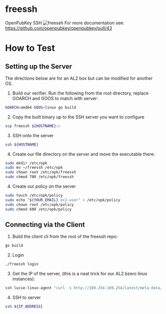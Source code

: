 # freessh
OpenPubKey SSH
![freessh](https://github.com/bastionzero/freessh/assets/10800317/88409a18-acce-475f-99fd-f3224a7deef1)
For more documentation see: https://github.com/openpubkey/openpubkey/pull/43

# How to Test
## Setting up the Server
The directions below are for an AL2 box but can be modified for another OS.

1. Build our verifier. Run the following from the root directory, replace GOARCH and GOOS to match with server:
```bash
GOARCH=amd64 GOOS=linux go build
```
2. Copy the built binary up to the SSH server you want to configure
```bash
scp freessh ${HOSTNAME}:~
```
3. SSH onto the server 
```bash
ssh ${HOSTNAME}
```
4. Create our file directory on the server and move the executable there:
```bash
sudo mkdir /etc/opk
sudo mv ~/freessh /etc/opk
sudo chown root /etc/opk/freessh
sudo chmod 700 /etc/opk/freessh 
```
4. Create our policy on the server
```bash
sudo touch /etc/opk/policy
sudo echo "${YOUR_EMAIL} ec2-user" > /etc/opk/policy
sudo chown root /etc/opk/policy
sudo chmod 600 /etc/opk/policy
```

## Connecting via the Client
1. Build the client cli from the root of the freessh repo:
```bash
go build
```
2. Login
```bash
./freessh login
```
3. Get the IP of the server, (this is a neat trick for our AL2 bzero linux instances):
```bash
ssh lucie-linux-agent "curl -s http://169.254.169.254/latest/meta-data/public-ipv4" 
```
4. SSH to server
```bash
ssh ${IP_ADDRESS}
```
